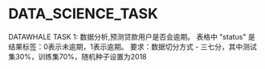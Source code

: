 # DATA_SCIENCE_TASK
DATAWHALE TASK 1:
数据分析,预测贷款用户是否会逾期。
表格中 "status" 是结果标签：0表示未逾期，1表示逾期。
要求：数据切分方式 - 三七分，其中测试集30%，训练集70%，随机种子设置为2018
